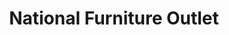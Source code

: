 ---
title: "National Furniture Outlet"
url: /westwego/national-furniture-outlet-4th-street/
shop: furniture
---